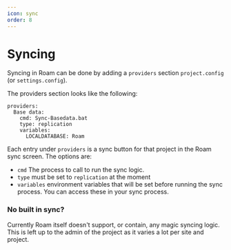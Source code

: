 ```yaml
---
icon: sync
order: 8
---
```


# Syncing

Syncing in Roam can be done by adding a `providers` section `project.config` (or `settings.config`).

The providers section looks like the following:

```
providers:
  Base data:
    cmd: Sync-Basedata.bat
    type: replication
    variables:
      LOCALDATABASE: Roam
```

Each entry under `providers` is a sync button for that project in the Roam sync screen. The options are:

- `cmd` The process to call to run the sync logic.
- `type` must be set to `replication` at the moment
- `variables` environment variables that will be set before running the sync process. You can access these in your sync process.

### No built in sync?
Currently Roam itself doesn't support, or contain, any magic syncing logic.  This is left up to the admin of the project as it varies a lot per site and project.